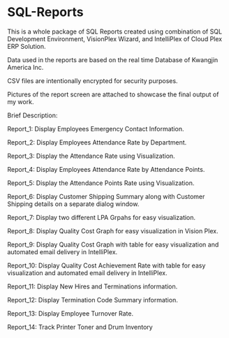 # SQL-Reports

This is a whole package of SQL Reports created using combination of SQL Development Environment, VisionPlex Wizard, and IntelliPlex of Cloud Plex ERP Solution. 

Data used in the reports are based on the real time Database of Kwangjin America Inc.

CSV files are intentionally encrypted for security purposes. 

Pictures of the report screen are attached to showcase the final output of my work.

Brief Description:

Report_1: Display Employees Emergency Contact Information.

Report_2: Display Employees Attendance Rate by Department.

Report_3: Display the Attendance Rate using Visualization.

Report_4: Display Employees Attendance Rate by Attendance Points.

Report_5: Display the Attendance Points Rate using Visualization.

Report_6: Display Customer Shipping Summary along with Customer Shipping details on a separate dialog window.

Report_7: Display two different LPA Grpahs for easy visualization.

Report_8: Display Quality Cost Graph for easy visualization in Vision Plex.

Report_9: Display Quality Cost Graph with table for easy visualization and automated email delivery in IntelliPlex.

Report_10: Display Quality Cost Achievement Rate with table for easy visualization and automated email delivery in IntelliPlex.

Report_11: Display New Hires and Terminations information.

Report_12: Display Termination Code Summary information.

Report_13: Display Employee Turnover Rate.

Report_14: Track Printer Toner and Drum Inventory
